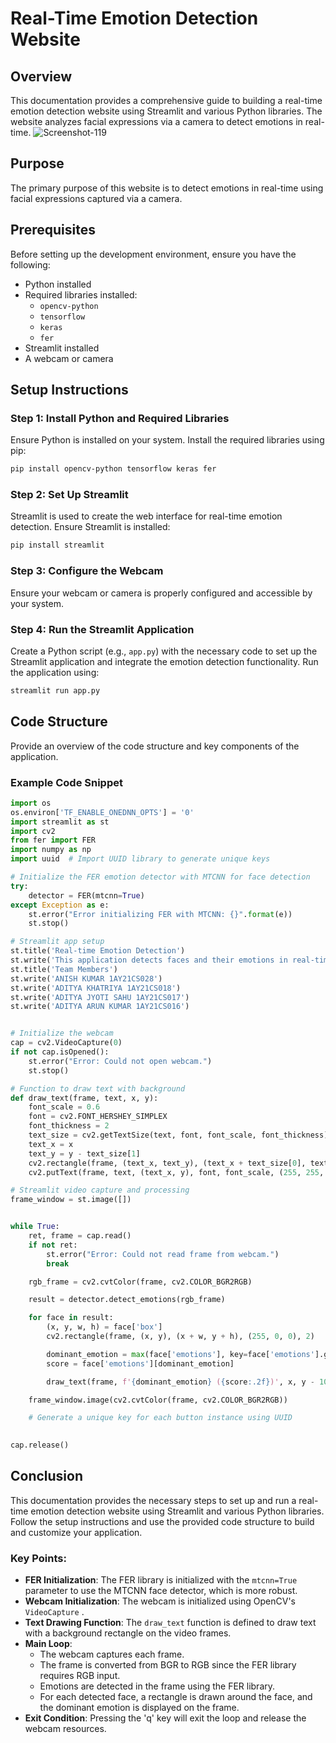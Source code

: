 # Real-Time Emotion Detection Website
## Overview
This documentation provides a comprehensive guide to building a real-time emotion detection website using Streamlit and various Python libraries. The website analyzes facial expressions via a camera to detect emotions in real-time.
<img src="https://i.ibb.co/x5bmYWp/Screenshot-119.png" alt="Screenshot-119" border="0">
## Purpose
The primary purpose of this website is to detect emotions in real-time using facial expressions captured via a camera.

## Prerequisites
Before setting up the development environment, ensure you have the following:

- Python installed
- Required libraries installed:
    - `opencv-python` 
    - `tensorflow` 
    - `keras` 
    - `fer` 
- Streamlit installed
- A webcam or camera
## Setup Instructions
### Step 1: Install Python and Required Libraries
Ensure Python is installed on your system. Install the required libraries using pip:

```sh
pip install opencv-python tensorflow keras fer
```
### Step 2: Set Up Streamlit
Streamlit is used to create the web interface for real-time emotion detection. Ensure Streamlit is installed:

```sh
pip install streamlit
```
### Step 3: Configure the Webcam
Ensure your webcam or camera is properly configured and accessible by your system.

### Step 4: Run the Streamlit Application
Create a Python script (e.g., `app.py`) with the necessary code to set up the Streamlit application and integrate the emotion detection functionality. Run the application using:

```sh
streamlit run app.py
```
## Code Structure
Provide an overview of the code structure and key components of the application.

### Example Code Snippet
```python
import os
os.environ['TF_ENABLE_ONEDNN_OPTS'] = '0'
import streamlit as st
import cv2
from fer import FER
import numpy as np
import uuid  # Import UUID library to generate unique keys

# Initialize the FER emotion detector with MTCNN for face detection
try:
    detector = FER(mtcnn=True)
except Exception as e:
    st.error("Error initializing FER with MTCNN: {}".format(e))
    st.stop()

# Streamlit app setup
st.title('Real-time Emotion Detection')
st.write('This application detects faces and their emotions in real-time using your webcam.')
st.title('Team Members')
st.write('ANISH KUMAR 1AY21CS028')
st.write('ADITYA KHATRIYA 1AY21CS018')
st.write('ADITYA JYOTI SAHU 1AY21CS017')
st.write('ADITYA ARUN KUMAR 1AY21CS016')


# Initialize the webcam
cap = cv2.VideoCapture(0)
if not cap.isOpened():
    st.error("Error: Could not open webcam.")
    st.stop()

# Function to draw text with background
def draw_text(frame, text, x, y):
    font_scale = 0.6
    font = cv2.FONT_HERSHEY_SIMPLEX
    font_thickness = 2
    text_size = cv2.getTextSize(text, font, font_scale, font_thickness)[0]
    text_x = x
    text_y = y - text_size[1]
    cv2.rectangle(frame, (text_x, text_y), (text_x + text_size[0], text_y + text_size[1]), (0, 0, 0), cv2.FILLED)
    cv2.putText(frame, text, (text_x, y), font, font_scale, (255, 255, 255), font_thickness)

# Streamlit video capture and processing
frame_window = st.image([])


while True:
    ret, frame = cap.read()
    if not ret:
        st.error("Error: Could not read frame from webcam.")
        break

    rgb_frame = cv2.cvtColor(frame, cv2.COLOR_BGR2RGB)

    result = detector.detect_emotions(rgb_frame)

    for face in result:
        (x, y, w, h) = face['box']
        cv2.rectangle(frame, (x, y), (x + w, y + h), (255, 0, 0), 2)

        dominant_emotion = max(face['emotions'], key=face['emotions'].get)
        score = face['emotions'][dominant_emotion]

        draw_text(frame, f'{dominant_emotion} ({score:.2f})', x, y - 10)

    frame_window.image(cv2.cvtColor(frame, cv2.COLOR_BGR2RGB))

    # Generate a unique key for each button instance using UUID
   

cap.release()
```
## Conclusion
This documentation provides the necessary steps to set up and run a real-time emotion detection website using Streamlit and various Python libraries. Follow the setup instructions and use the provided code structure to build and customize your application.



### Key Points:
- **FER Initialization**: The FER library is initialized with the `mtcnn=True`  parameter to use the MTCNN face detector, which is more robust.
- **Webcam Initialization**: The webcam is initialized using OpenCV's `VideoCapture` .
- **Text Drawing Function**: The `draw_text`  function is defined to draw text with a background rectangle on the video frames.
- **Main Loop**:
    - The webcam captures each frame.
    - The frame is converted from BGR to RGB since the FER library requires RGB input.
    - Emotions are detected in the frame using the FER library.
    - For each detected face, a rectangle is drawn around the face, and the dominant emotion is displayed on the frame.
- **Exit Condition**: Pressing the 'q' key will exit the loop and release the webcam resources.








